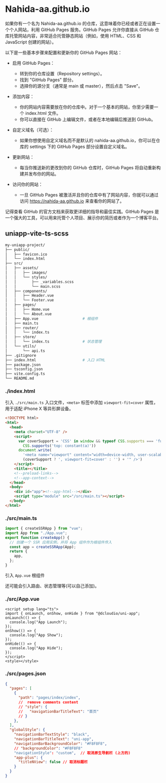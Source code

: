 # Nahida-aa.github.io

如果你有一个名为 Nahida-aa.github.io 的仓库，这意味着你已经或者正在设置一个个人网站，利用 GitHub Pages 服务。GitHub Pages 允许你直接从 GitHub 仓库托管网站内容，非常适合托管静态网站（例如，使用 HTML、CSS 和 JavaScript 创建的网站）。

以下是一些基本步骤来配置和更新你的 GitHub Pages 网站：

- 启用 GitHub Pages：

  - 转到你的仓库设置（Repository settings）。
  - 找到 "GitHub Pages" 部分。
  - 选择你的源分支（通常是 main 或 master），然后点击 "Save"。
- 添加内容：

  - 你的网站内容需要放在你的仓库中。对于一个基本的网站，你至少需要一个 index.html 文件。
  - 你可以直接在 GitHub 上编辑文件，或者在本地编辑后推送到 GitHub。
- 自定义域名（可选）：

  - 如果你想使用自定义域名而不是默认的 nahida-aa.github.io，你可以在仓库的 settings 下的 GitHub Pages 部分设置自定义域名。
- 更新网站：

  - 每当你推送新的更改到你的 GitHub 仓库时，GitHub Pages 将自动重新构建并发布你的网站。
- 访问你的网站：

  - 一旦 GitHub Pages 被激活并且你的仓库中有了网站内容，你就可以通过访问 https://nahida-aa.github.io 来查看你的网站了。
  
记得查看 GitHub 的官方文档来获取更详细的指导和最佳实践。GitHub Pages 是一个强大的工具，可以用来托管个人项目、展示你的简历或者作为一个博客平台。

## uniapp-vite-ts-scss

```sh
my-uniapp-project/
├── public/
│   ├── favicon.ico
│   └── index.html
├── src/
│   ├── assets/
│   │   ├── images/
│   │   └── styles/
│   │       ├── _variables.scss
│   │       └── main.scss
│   ├── components/
│   │   ├── Header.vue
│   │   └── Footer.vue
│   ├── pages/
│   │   ├── Home.vue
│   │   └── About.vue
│   ├── App.vue                    # 根组件
│   ├── main.ts
│   ├── router/
│   │   └── index.ts
│   ├── store/
│   │   └── index.ts               # 状态管理
│   └── utils/
│       └── api.ts
├── .gitignore
├── index.html                     # 入口 HTML
├── package.json
├── tsconfig.json
├── vite.config.ts
└── README.md
```

### ./index.html

引入 `./src/main.ts` 入口文件，`<meta>` 标签中添加 `viewport-fit=cover` 属性，用于适配 iPhone X 等异形屏设备。

```html
<!DOCTYPE html>
<html>
  <head>
    <meta charset="UTF-8" />
    <script>
      var coverSupport = 'CSS' in window && typeof CSS.supports === 'function' && (CSS.supports('top: env(a)') ||
        CSS.supports('top: constant(a)'))
      document.write(
        '<meta name="viewport" content="width=device-width, user-scalable=no, initial-scale=1.0, maximum-scale=1.0, minimum-scale=1.0' +
        (coverSupport ? ', viewport-fit=cover' : '') + '" />')
    </script>
    <title></title>
    <!--preload-links-->
    <!--app-context-->
  </head>
  <body>
    <div id="app"><!--app-html--></div>
    <script type="module" src="/src/main.ts"></script>
  </body>
</html>
```

### ./src/main.ts

```ts
import { createSSRApp } from "vue";
import App from "./App.vue";
export function createApp() {
  // 创建一个 SSR 应用实例，并将 App 组件作为根组件传入
  const app = createSSRApp(App);
  return {
    app,
  };
}
```

引入 `App.vue` 根组件

还可能会引入路由、状态管理等(可以自己添加)。

### ./src/App.vue

```vue
<script setup lang="ts">
import { onLaunch, onShow, onHide } from "@dcloudio/uni-app";
onLaunch(() => {
  console.log("App Launch");
});
onShow(() => {
  console.log("App Show");
});
onHide(() => {
  console.log("App Hide");
});
</script>
<style></style>
```

### ./src/pages.json

```json
{
  "pages": [
    {
      "path": "pages/index/index",
      //  remove comments content
      // "style": {
      //   "navigationBarTitleText": "首页"
      // }
    },
  ],
  "globalStyle": {
    "navigationBarTextStyle": "black",
    "navigationBarTitleText": "uni-app",
    "navigationBarBackgroundColor": "#F8F8F8",
    // "backgroundColor": "#F8F8F8"
    "navigationStyle": "custom",  // 取消原生导航栏 (上方的)
    "app-plus": {
      "titleNView": false // 取消标题栏
    }
  }
}
```

